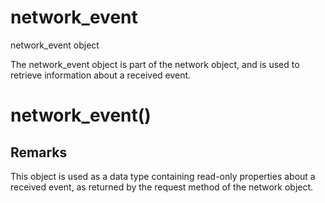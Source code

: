 # network_event

network_event object

The network_event object is part of the network object, and is used to retrieve information about a received event.

# network_event()

## Remarks

This object is used as a data type containing read-only properties about a received event, as returned by the request method of the network object.